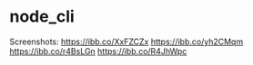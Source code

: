 # node_cli
Screenshots:
https://ibb.co/XxFZCZx
https://ibb.co/yh2CMqm
https://ibb.co/r4BsLGn
https://ibb.co/R4JhWpc
